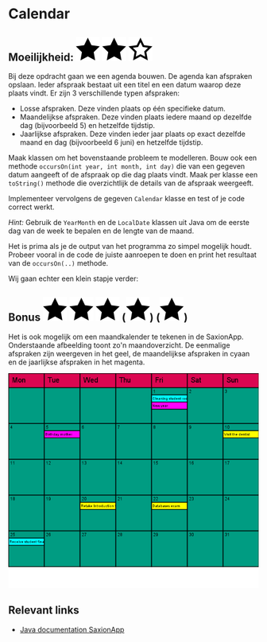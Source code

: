 # Calendar
## Moeilijkheid: ![Filled](../resources/star-filled.svg) ![Filled](../resources/star-filled.svg) ![Outlined](../resources/star-outlined.svg) 

Bij deze opdracht gaan we een agenda bouwen. De agenda kan afspraken opslaan. Ieder afspraak bestaat uit een titel en een datum waarop deze plaats vindt. 
Er zijn 3 verschillende typen afspraken:
- Losse afspraken. Deze vinden plaats op één specifieke datum.
- Maandelijkse afspraken. Deze vinden plaats iedere maand op dezelfde dag (bijvoorbeeld 5) en hetzelfde tijdstip.
- Jaarlijkse afspraken. Deze vinden ieder jaar plaats op exact dezelfde maand en dag (bijvoorbeeld 6 juni) en hetzelfde tijdstip.

Maak klassen om het bovenstaande probleem te modelleren. 
Bouw ook een methode `occursOn(int year, int month, int day)` die van een gegeven datum aangeeft of de afspraak op die dag plaats vindt.
Maak per klasse een `toString()` methode die overzichtlijk de details van de afspraak weergeeft.

Implementeer vervolgens de gegeven `Calendar` klasse en test of je code correct werkt.

*Hint:* Gebruik de `YearMonth` en de `LocalDate` klassen uit Java om de eerste dag van de week te bepalen en de lengte van de maand.

Het is prima als je de output van het programma zo simpel mogelijk houdt. Probeer vooral in de code de juiste aanroepen te doen
en print het resultaat van de `occursOn(..)` methode. 

Wij gaan echter een klein stapje verder:

## Bonus ![Filled](../resources/star-filled.svg) ![Filled](../resources/star-filled.svg) ![Filled](../resources/star-filled.svg) (![Filled](../resources/star-filled.svg)) (![Filled](../resources/star-filled.svg))
Het is ook mogelijk om een maandkalender te tekenen in de SaxionApp. Onderstaande afbeelding toont zo'n maandoverzicht.
De eenmalige afspraken zijn weergeven in het geel, de maandelijkse afspraken in cyaan en de jaarlijkse afspraken in het magenta.

![Example](sample_output.png)


## Relevant links
* [Java documentation SaxionApp](https://saxionapp.hboictlab.nl/nl/saxion/app/SaxionApp.html)
